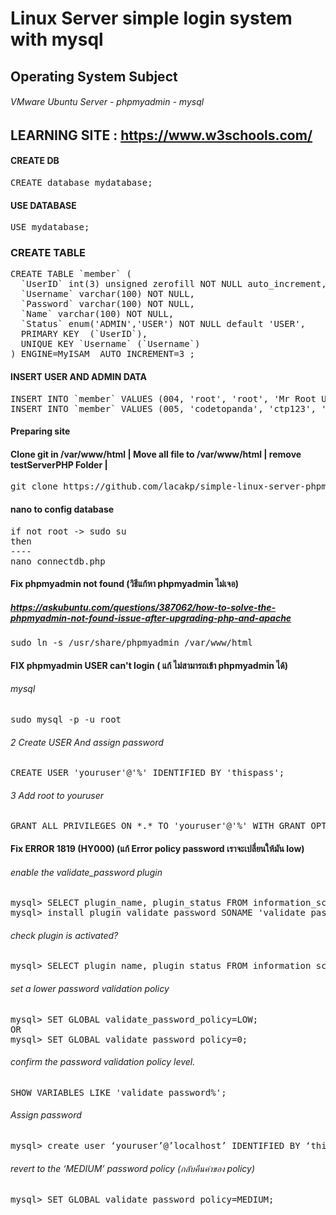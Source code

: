 # Linux Server simple login system with mysql
##  Operating System Subject 
###### VMware Ubuntu Server - phpmyadmin - mysql

## LEARNING SITE : https://www.w3schools.com/

#### CREATE DB
<pre>
CREATE database mydatabase;
</pre>

#### USE DATABASE
<pre>
USE mydatabase;
</pre>


### CREATE TABLE
<pre>
CREATE TABLE `member` (
  `UserID` int(3) unsigned zerofill NOT NULL auto_increment,
  `Username` varchar(100) NOT NULL,
  `Password` varchar(100) NOT NULL,
  `Name` varchar(100) NOT NULL,
  `Status` enum('ADMIN','USER') NOT NULL default 'USER',
  PRIMARY KEY  (`UserID`),
  UNIQUE KEY `Username` (`Username`)
) ENGINE=MyISAM  AUTO_INCREMENT=3 ;
</pre>

#### INSERT USER AND ADMIN DATA
<pre>
INSERT INTO `member` VALUES (004, 'root', 'root', 'Mr Root Ubuntu', 'ADMIN');
INSERT INTO `member` VALUES (005, 'codetopanda', 'ctp123', 'MR Codetopand Portdee', 'USER');
</pre>

#### Preparing site
#### Clone git in /var/www/html |  Move all file to /var/www/html | remove testServerPHP Folder | 
<pre>
git clone https://github.com/lacakp/simple-linux-server-phpmysql.git; mv -v ./simple-linux-server-phpmysql/* ./ ; rm -r simple-linux-server-phpmysql;
</pre>

#### nano to config database
<pre>
if not root -> sudo su
then
----
nano connectdb.php
</pre>



#### Fix phpmyadmin not found (วิธีแก้หา phpmyadmin ไม่เจอ)
##### https://askubuntu.com/questions/387062/how-to-solve-the-phpmyadmin-not-found-issue-after-upgrading-php-and-apache
<pre>
sudo ln -s /usr/share/phpmyadmin /var/www/html
</pre>



#### FIX phpmyadmin USER can't login ( แก้ ไม่สามารถเข้า phpmyadmin ได้)

###### mysql
<pre>
sudo mysql -p -u root
</pre>

###### 2 Create USER And assign password
<pre>
CREATE USER 'youruser'@'%' IDENTIFIED BY 'thispass';
</pre>

###### 3 Add root to youruser
<pre>
GRANT ALL PRIVILEGES ON *.* TO 'youruser'@'%' WITH GRANT OPTION;
</pre>


#### Fix  ERROR 1819 (HY000) (แก้ Error policy password เราจะเปลี่ยนให้มัน low)

###### enable the validate_password plugin
<pre>
mysql> SELECT plugin_name, plugin_status FROM information_schema.plugins WHERE plugin_name LIKE 'validate%';
mysql> install plugin validate_password SONAME 'validate_password.so';
</pre>

###### check plugin is activated?
<pre>
mysql> SELECT plugin_name, plugin_status FROM information_schema.plugins WHERE plugin_name LIKE 'validate%';
</pre>


###### set a lower password validation policy
<pre>
mysql> SET GLOBAL validate_password_policy=LOW;
OR
mysql> SET GLOBAL validate_password_policy=0;
</pre>

###### confirm the password validation policy level.
<pre>
SHOW VARIABLES LIKE 'validate_password%';
</pre>

###### Assign password
<pre>
mysql> create user ‘youruser’@’localhost’ IDENTIFIED BY ‘thisisyourpassword’;
</pre>

###### revert to the ‘MEDIUM’ password policy (กลับคืนค่าของ policy)
<pre>
mysql> SET GLOBAL validate_password_policy=MEDIUM;
</pre>



